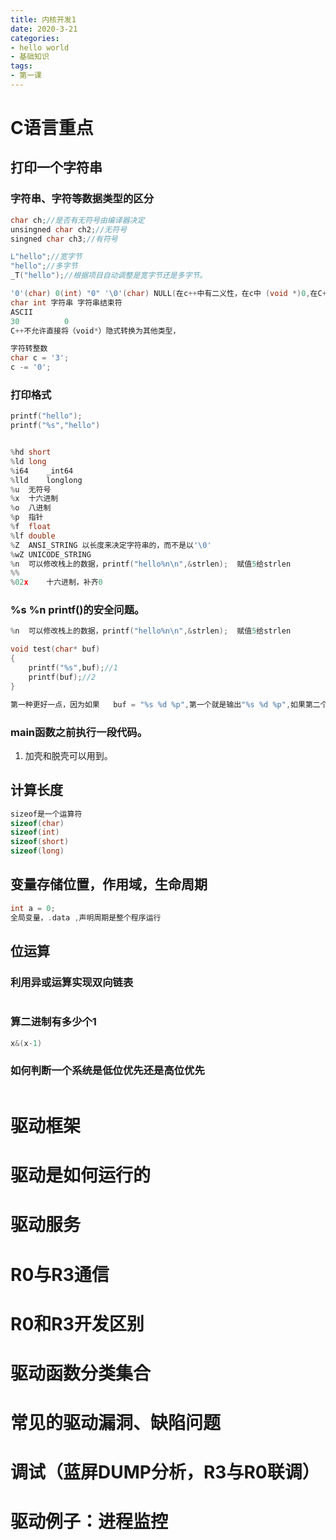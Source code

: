 ```yaml
---
title: 内核开发1
date: 2020-3-21
categories: 
- hello world
- 基础知识
tags: 
- 第一课
---
```


# C语言重点
## 打印一个字符串
### 字符串、字符等数据类型的区分

```c
char ch;//是否有无符号由编译器决定
unsingned char ch2;//无符号
singned char ch3;//有符号

L"hello";//宽字节
"hello";//多字节
_T("hello");//根据项目自动调整是宽字节还是多字节。

'0'(char) 0(int) "0" '\0'(char) NULL(在c++中有二义性，在c中 (void *)0,在C++中 0) nullptr（现代C++引入的，解决函数重载的时候func(int)  func(void*)调用时的问题） 
char int 字符串 字符串结束符
ASCII
30          0
C++不允许直接将（void*）隐式转换为其他类型，
```

```c
字符转整数
char c = '3';
c -= '0';

```

### 打印格式

```c
printf("hello");
printf("%s","hello")


%hd short
%ld long
%i64    _int64
%lld    longlong
%u  无符号
%x  十六进制
%o  八进制
%p  指针
%f  float
%lf double
%Z  ANSI_STRING 以长度来决定字符串的，而不是以'\0'
%wZ UNICODE_STRING
%n  可以修改栈上的数据，printf("hello%n\n",&strlen);  赋值5给strlen
%%
%02x    十六进制，补齐0
```

### %s %n printf()的安全问题。

```c
%n  可以修改栈上的数据，printf("hello%n\n",&strlen);  赋值5给strlen

void test(char* buf)
{
    printf("%s",buf);//1
    printf(buf);//2
}

第一种更好一点，因为如果   buf = "%s %d %p",第一个就是输出"%s %d %p",如果第二个就是printf栈上的内容。

```

### main函数之前执行一段代码。
1. 加壳和脱壳可以用到。

## 计算长度

```c
sizeof是一个运算符
sizeof(char)
sizeof(int)
sizeof(short)
sizeof(long)

```

## 变量存储位置，作用域，生命周期

```c
int a = 0;
全局变量，.data ,声明周期是整个程序运行

```

## 位运算
### 利用异或运算实现双向链表

```c
```

### 算二进制有多少个1

```c
x&(x-1)
```

### 如何判断一个系统是低位优先还是高位优先

```c
```

# 驱动框架
# 驱动是如何运行的
# 驱动服务
# R0与R3通信
# R0和R3开发区别
# 驱动函数分类集合
# 常见的驱动漏洞、缺陷问题
## 
##
##
##
##
##
##
# 调试（蓝屏DUMP分析，R3与R0联调）
# 驱动例子：进程监控